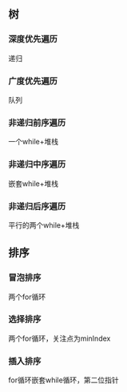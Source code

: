 ## 树

### 深度优先遍历
递归

### 广度优先遍历
队列

### 非递归前序遍历
一个while+堆栈

### 非递归中序遍历
嵌套while+堆栈

### 非递归后序遍历
平行的两个while+堆栈


## 排序

### 冒泡排序
两个for循环

### 选择排序
两个for循环，关注点为minIndex

### 插入排序
for循环嵌套while循环，第二位指针

